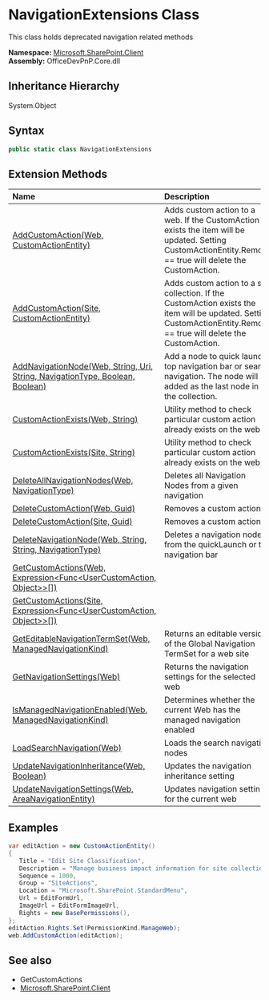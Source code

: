 # NavigationExtensions Class
 This class holds deprecated navigation related methods   

**Namespace:** [Microsoft.SharePoint.Client](Microsoft.SharePoint.Client.md)  
**Assembly:** OfficeDevPnP.Core.dll  
## Inheritance Hierarchy
System.Object  
## Syntax
```C#
public static class NavigationExtensions
```
## Extension Methods
|**Name**|**Description**|
|:-----|:-----|
| [AddCustomAction(Web, CustomActionEntity)](Microsoft.SharePoint.Client.NavigationExtensions.c58ae7f0.md) | Adds custom action to a web. If the CustomAction exists the item will be updated. Setting CustomActionEntity.Remove == true will delete the CustomAction.
| [AddCustomAction(Site, CustomActionEntity)](Microsoft.SharePoint.Client.NavigationExtensions.c238735d.md) | Adds custom action to a site collection. If the CustomAction exists the item will be updated. Setting CustomActionEntity.Remove == true will delete the CustomAction.
| [AddNavigationNode(Web, String, Uri, String, NavigationType, Boolean, Boolean)](Microsoft.SharePoint.Client.NavigationExtensions.379f276c.md) | Add a node to quick launch, top navigation bar or search navigation. The node will be added as the last node in the collection.
| [CustomActionExists(Web, String)](Microsoft.SharePoint.Client.NavigationExtensions.45893840.md) | Utility method to check particular custom action already exists on the web
| [CustomActionExists(Site, String)](Microsoft.SharePoint.Client.NavigationExtensions.d520d62a.md) | Utility method to check particular custom action already exists on the web
| [DeleteAllNavigationNodes(Web, NavigationType)](Microsoft.SharePoint.Client.NavigationExtensions.bfcb26ce.md) | Deletes all Navigation Nodes from a given navigation
| [DeleteCustomAction(Web, Guid)](Microsoft.SharePoint.Client.NavigationExtensions.4bb46a7f.md) | Removes a custom action
| [DeleteCustomAction(Site, Guid)](Microsoft.SharePoint.Client.NavigationExtensions.f2016670.md) | Removes a custom action
| [DeleteNavigationNode(Web, String, String, NavigationType)](Microsoft.SharePoint.Client.NavigationExtensions.54c91f2e.md) | Deletes a navigation node from the quickLaunch or top navigation bar
| [GetCustomActions(Web, Expression<Func<UserCustomAction, Object>>[])](Microsoft.SharePoint.Client.NavigationExtensions.eac0e89b.md) | 
| [GetCustomActions(Site, Expression<Func<UserCustomAction, Object>>[])](Microsoft.SharePoint.Client.NavigationExtensions.fc5b2546.md) | 
| [GetEditableNavigationTermSet(Web, ManagedNavigationKind)](Microsoft.SharePoint.Client.NavigationExtensions.12efa587.md) | Returns an editable version of the Global Navigation TermSet for a web site
| [GetNavigationSettings(Web)](Microsoft.SharePoint.Client.NavigationExtensions.c72dbb5.md) | Returns the navigation settings for the selected web
| [IsManagedNavigationEnabled(Web, ManagedNavigationKind)](Microsoft.SharePoint.Client.NavigationExtensions.60d1127.md) | Determines whether the current Web has the managed navigation enabled
| [LoadSearchNavigation(Web)](Microsoft.SharePoint.Client.NavigationExtensions.4bb1e553.md) | Loads the search navigation nodes
| [UpdateNavigationInheritance(Web, Boolean)](Microsoft.SharePoint.Client.NavigationExtensions.c7232652.md) | Updates the navigation inheritance setting
| [UpdateNavigationSettings(Web, AreaNavigationEntity)](Microsoft.SharePoint.Client.NavigationExtensions.419cdf55.md) | Updates navigation settings for the current web
## Examples
```C#
var editAction = new CustomActionEntity()
{
   Title = "Edit Site Classification",
   Description = "Manage business impact information for site collection or sub sites.",
   Sequence = 1000,
   Group = "SiteActions",
   Location = "Microsoft.SharePoint.StandardMenu",
   Url = EditFormUrl,
   ImageUrl = EditFormImageUrl,
   Rights = new BasePermissions(),
};
editAction.Rights.Set(PermissionKind.ManageWeb);
web.AddCustomAction(editAction);
```

## See also
- GetCustomActions
- [Microsoft.SharePoint.Client](Microsoft.SharePoint.Client.md)
